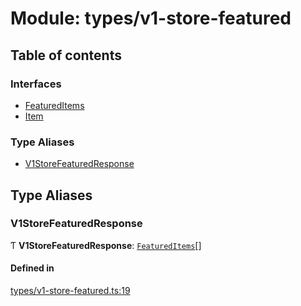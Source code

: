 # Module: types/v1-store-featured

## Table of contents

### Interfaces

- [FeaturedItems](../interfaces/types_v1_store_featured.FeaturedItems.md)
- [Item](../interfaces/types_v1_store_featured.Item.md)

### Type Aliases

- [V1StoreFeaturedResponse](types_v1_store_featured.md#v1storefeaturedresponse)

## Type Aliases

### V1StoreFeaturedResponse

Ƭ **V1StoreFeaturedResponse**: [`FeaturedItems`](../interfaces/types_v1_store_featured.FeaturedItems.md)[]

#### Defined in

[types/v1-store-featured.ts:19](https://github.com/jameslinimk/unofficial-valorant-api/blob/3123117/package/src/types/v1-store-featured.ts#L19)
